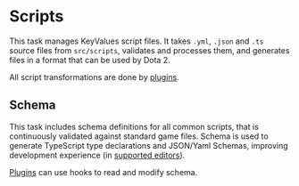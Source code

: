 # Scripts

This task manages KeyValues script files. It takes `.yml`, `.json` and `.ts` source files from
`src/scripts`, validates and processes them, and generates files in a format that can be used by
Dota 2.

All script transformations are done by [plugins](/commands/build/scripts/plugins).

## Schema

This task includes schema definitions for all common scripts, that is continuously validated against
standard game files. Schema is used to generate TypeScript type declarations and JSON/Yaml Schemas,
improving development experience (in [supported editors](/environment#editor-support)).

[](yaml-schema.webm ':include :type=video width=100% autoplay')

[Plugins](/commands/build/scripts/plugins) can use hooks to read and modify schema.
